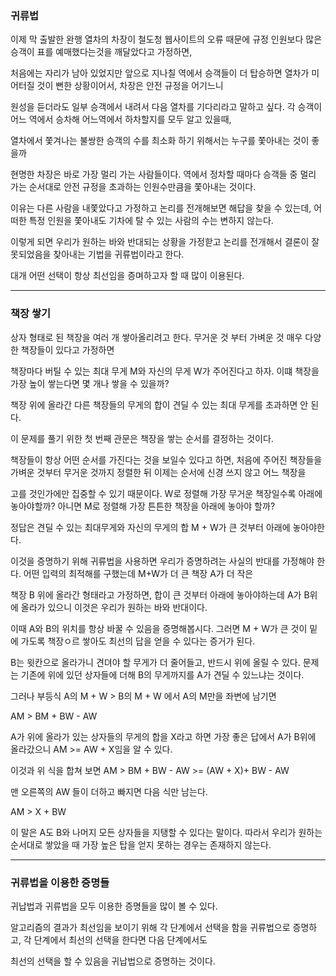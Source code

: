 ### 귀류법

이제 막 출발한 완행 열차의 차장이 철도청 웹사이트의 오류 때문에 규정 인원보다 많은 승객이 표를 예매했다는것을 깨달았다고 가정하면,

처음에는 자리가 남아 있었지만 앞으로 지나칠 역에서 승객들이 더 탑승하면 열차가 미어터질 것이 뻔한 상황이어서, 차장은 안전 규정을 어기느니

원성을 듣더라도 일부 승객에서 내려서 다음 열차를 기다리라고 말하고 싶다. 각 승객이 어느 역에서 승차해 어느역에서 하차할지를 모두 알고 있을때,

열차에서 쫓겨나는 불쌍한 승객의 수를 최소화 하기 위해서는 누구를 쫓아내는 것이 좋을까

현명한 차장은 바로 가장 멀리 가는 사람들이다. 역에서 정차할 때마다  승객들 중 멀리 가는 순서대로 안전 규정을 초과하는 인원수만큼을 쫓아내는 것이다.

이유는 다른 사람을 내쫓았다고 가정하고 논리를 전개해보면 해답을 찾을 수 있는데, 어떠한 특정 인원을 쫓아내도 기차에 탈 수 있는 사람의 수는 변하지 않는다.

이렇게 되면 우리가 원하는 바와 반대되는 상황을 가정핟고 논리를 전개해서 결론이 잘못되었음을 찾아내는 기법을 귀류법이라고 한다.

대개 어떤 선택이 항상 최선임을 증며하고자 할 때 많이 이용된다.

------------------------------------------------------------

### 책장 쌓기

상자 형태로 된 책장을 여러 개 쌓아올리려고 한다. 무거운 것 부터 가벼운 것 매우 다양한 책장들이 있다고 가정하면

책장마다 버틸 수 있는 최대 무게 M와 자신의 무게 W가 주어진다고 하자. 이떄 책장을 가장 높이 쌓는다면 몇 개나 쌓을 수 있을까?

책장 위에 올라간 다른 책장들의 무게의 합이 견딜 수 있는 최대 무게를 초과하면 안 된다.

이 문제를 풀기 위한 첫 번째 관문은 책장을 쌓는 순서를 결정하는 것이다.

책장들이 항상 어떤 순서를 가진다는 것을 보일수 있다고 하면, 처음에 주어진 책장들을 가벼운 것부터 무거운 것까지 정렬한 뒤 이제는 순서에 신경 쓰지 않고 어느 책장을

고를 것인가에만 집중할 수 있기 때문이다. W로 정렬해 가장 무거운 책장일수록 아래에 놓아야할까? 아니면 M로 정렬해 가장 튼튼한 책장을 아래에 놓아야 할까?

정답은 견딜 수 있는 최대무게와 자신의 무게의 합 M + W가 큰 것부터 아래에 놓아야한다.

이것을 증명하기 위해 귀류법을 사용하면  우리가 증명하려는 사실의 반대를 가정해야 한다. 어떤 입력의 최적해를 구했는데 M+W가 더 큰 책장 A가 더 작은

책장 B 위에 올라간 형태라고 가정하면, 합이 큰 것부터 아래에 놓아야하는데 A가 B위에 올라가 있으니 이것은 우리가 원하는 바와 반대이다.

이때 A와 B의 위치를 항상 바꿀 수 있음을 증명해봅시다. 그러면 M + W가 큰 것이 밑에 가도록 책장ㅇ르 쌓아도 최선의 답을 얻을 수 있다는 증거가 된다.

B는 윗칸으로 올라가니 견뎌야 할 무게가 더 줄어들고, 반드시 위에 올릴 수 있다. 문제는 기존에 위에 있던 상자들에 더해 B의 무게까지를 A가 견딜 수 있느냐는 것이다.

그러나 부등식 A의 M + W > B의 M + W 에서 A의 M만을 좌변에 남기면

AM  > BM + BW - AW

A가 위에 올라가 있는 상자들의 무게의 합을 X라고 하면 가장 좋은 답에서 A가 B위에 올라갔으니 AM >= AW + X임을 알 수 있다.

이것과 위 식을 합쳐 보면 AM > BM + BW - AW >= (AW + X)+ BW - AW

맨 오른쪽의 AW 들이 더하고 빠지면 다음 식만 남는다.

AM > X + BW

이 말은 A도 B와 나머지 모든 상자들을 지탱할 수 있다는 말이다. 따라서 우리가 원하는 순서대로 쌓았을 때 가장 높은 탑을 얻지 못하는 경우는 존재하지 않는다.

-------------------------------------------

### 귀류법을 이용한 증명들

귀납법과 귀류법을 모두 이용한 증명들을 많이 볼 수 있다.

알고리즘의 결과가 최선임을 보이기 위해 각 단계에서 선택을 함을 귀류법으로 증명하고, 각 단계에서 최선의 선택을 한다면 다음 단계에서도 

최선의 선택을 할 수 있음을 귀납법으로 증명하는 것이다.
